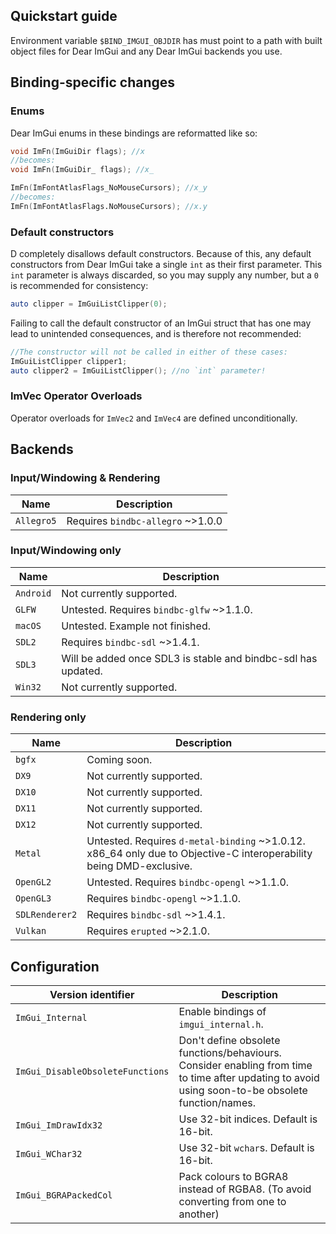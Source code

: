 
## Quickstart guide

Environment variable `$BIND_IMGUI_OBJDIR` has must point to a path with built object files for Dear ImGui and any Dear ImGui backends you use.

## Binding-specific changes

### Enums
Dear ImGui enums in these bindings are reformatted like so:
```d
void ImFn(ImGuiDir flags); //x
//becomes:
void ImFn(ImGuiDir_ flags); //x_

ImFn(ImFontAtlasFlags_NoMouseCursors); //x_y
//becomes:
ImFn(ImFontAtlasFlags.NoMouseCursors); //x.y
```

### Default constructors
D completely disallows default constructors. Because of this, any default constructors
from Dear ImGui take a single `int` as their first parameter.
This `int` parameter is always discarded, so you may supply any number, but a `0` is recommended for consistency:
```d
auto clipper = ImGuiListClipper(0);
```
Failing to call the default constructor of an ImGui struct that has one may lead to unintended consequences, and is therefore not recommended:
```d
//The constructor will not be called in either of these cases:
ImGuiListClipper clipper1;
auto clipper2 = ImGuiListClipper(); //no `int` parameter!
```

### ImVec Operator Overloads
Operator overloads for `ImVec2` and `ImVec4` are defined unconditionally.

## Backends

### Input/Windowing & Rendering
| Name       | Description |
|------------|-------------|
| `Allegro5` | Requires `bindbc-allegro` ~>1.0.0 |

### Input/Windowing only
| Name       | Description |
|------------|-------------|
| `Android`  | Not currently supported. |
| `GLFW`     | Untested. Requires `bindbc-glfw` ~>1.1.0. |
| `macOS`    | Untested. Example not finished. |
| `SDL2`     | Requires `bindbc-sdl` ~>1.4.1. |
| `SDL3`     | Will be added once SDL3 is stable and bindbc-sdl has updated. |
| `Win32`    | Not currently supported. |

### Rendering only

| Name           | Description |
|----------------|-------------|
| `bgfx`         | Coming soon. |
| `DX9`          | Not currently supported. |
| `DX10`         | Not currently supported. |
| `DX11`         | Not currently supported. |
| `DX12`         | Not currently supported. |
| `Metal`        | Untested. Requires `d-metal-binding` ~>1.0.12. x86_64 only due to Objective-C interoperability being DMD-exclusive. |
| `OpenGL2`      | Untested. Requires `bindbc-opengl` ~>1.1.0. |
| `OpenGL3`      | Requires `bindbc-opengl` ~>1.1.0. |
| `SDLRenderer2` | Requires `bindbc-sdl` ~>1.4.1. |
| `Vulkan`       | Requires `erupted` ~>2.1.0. |

## Configuration

| Version identifier               | Description |
|----------------------------------|-------------|
| `ImGui_Internal`                 | Enable bindings of `imgui_internal.h`. |
| `ImGui_DisableObsoleteFunctions` | Don't define obsolete functions/behaviours. Consider enabling from time to time after updating to avoid using soon-to-be obsolete function/names. |
| `ImGui_ImDrawIdx32`              | Use 32-bit indices. Default is 16-bit. |
| `ImGui_WChar32`                  | Use 32-bit `wchar`s. Default is 16-bit. |
| `ImGui_BGRAPackedCol`            | Pack colours to BGRA8 instead of RGBA8. (To avoid converting from one to another) |